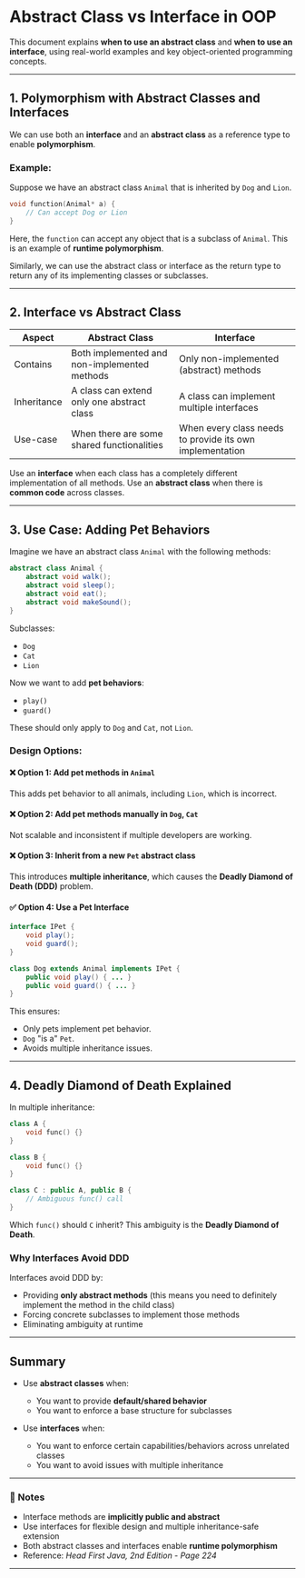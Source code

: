 # Abstract Class vs Interface in OOP

This document explains **when to use an abstract class** and **when to use an interface**, using real-world examples and key object-oriented programming concepts.

---

## 1. Polymorphism with Abstract Classes and Interfaces

We can use both an **interface** and an **abstract class** as a reference type to enable **polymorphism**.

### Example:

Suppose we have an abstract class `Animal` that is inherited by `Dog` and `Lion`.

```cpp
void function(Animal* a) {
    // Can accept Dog or Lion
}
```

Here, the `function` can accept any object that is a subclass of `Animal`. This is an example of **runtime polymorphism**.

Similarly, we can use the abstract class or interface as the return type to return any of its implementing classes or subclasses.

---

## 2. Interface vs Abstract Class

| Aspect | Abstract Class | Interface |
|--------|----------------|-----------|
| Contains | Both implemented and non-implemented methods | Only non-implemented (abstract) methods |
| Inheritance | A class can extend only one abstract class | A class can implement multiple interfaces |
| Use-case | When there are some shared functionalities | When every class needs to provide its own implementation |

Use an **interface** when each class has a completely different implementation of all methods. Use an **abstract class** when there is **common code** across classes.

---

## 3. Use Case: Adding Pet Behaviors

Imagine we have an abstract class `Animal` with the following methods:

```java
abstract class Animal {
    abstract void walk();
    abstract void sleep();
    abstract void eat();
    abstract void makeSound();
}
```

Subclasses:
- `Dog`
- `Cat`
- `Lion`

Now we want to add **pet behaviors**:

- `play()`
- `guard()`

These should only apply to `Dog` and `Cat`, not `Lion`.

### Design Options:

#### ❌ Option 1: Add pet methods in `Animal`  
This adds pet behavior to all animals, including `Lion`, which is incorrect.

#### ❌ Option 2: Add pet methods manually in `Dog`, `Cat`
Not scalable and inconsistent if multiple developers are working.

#### ❌ Option 3: Inherit from a new `Pet` abstract class  
This introduces **multiple inheritance**, which causes the **Deadly Diamond of Death (DDD)** problem.

#### ✅ Option 4: Use a Pet Interface  
```java
interface IPet {
    void play();
    void guard();
}

class Dog extends Animal implements IPet {
    public void play() { ... }
    public void guard() { ... }
}
```

This ensures:
- Only pets implement pet behavior.
- `Dog` "is a" `Pet`.
- Avoids multiple inheritance issues.

---

## 4. Deadly Diamond of Death Explained

In multiple inheritance:

```cpp
class A {
    void func() {}
}

class B {
    void func() {}
}

class C : public A, public B {
    // Ambiguous func() call
}
```

Which `func()` should `C` inherit? This ambiguity is the **Deadly Diamond of Death**.

### Why Interfaces Avoid DDD

Interfaces avoid DDD by:
- Providing **only abstract methods** (this means you need to definitely implement the method in the child class)
- Forcing concrete subclasses to implement those methods
- Eliminating ambiguity at runtime

---

## Summary

- Use **abstract classes** when:
  - You want to provide **default/shared behavior**
  - You want to enforce a base structure for subclasses

- Use **interfaces** when:
  - You want to enforce certain capabilities/behaviors across unrelated classes
  - You want to avoid issues with multiple inheritance

---

### 📌 Notes

- Interface methods are **implicitly public and abstract**
- Use interfaces for flexible design and multiple inheritance-safe extension
- Both abstract classes and interfaces enable **runtime polymorphism**
- Reference: *Head First Java, 2nd Edition - Page 224*

---
